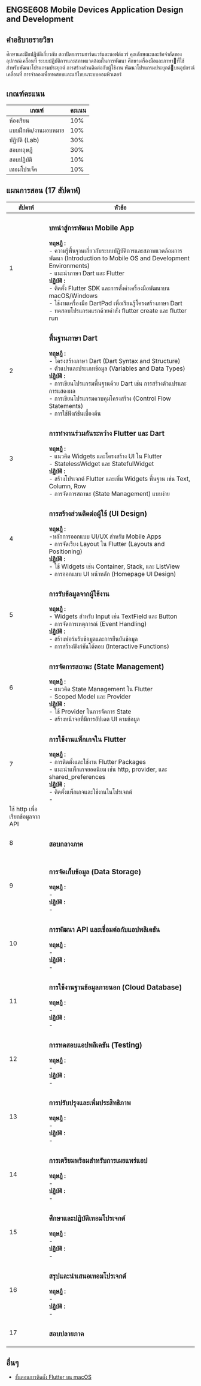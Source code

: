 ## ENGSE608 Mobile Devices Application Design and Development

## คำอธิบายรายวิชา
ศึกษาและฝึกปฏิบัติเกี่ยวกับ สถาปัตยกรรมฮาร์ดแวร์และซอฟต์แวร์ คุณลักษณะและข้อจำกัดของอุปกรณ์เคลื่อนที่ ระบบปฏิบัติการและสภาพแวดล้อมในการพัฒนา ศึกษาเครื่องมือและภาษาที่ใช้สำหรับพัฒนาโปรแกรมประยุกต์ การสร้างส่วนติดต่อกับผู้ใช้งาน พัฒนาโปรแกรมประยุกต์บนอุปกรณ์เคลื่อนที่ การจำลองเพื่อทดสอบและแก้ไขบนระบบคอมพิวเตอร์

## เกณฑ์คะแนน
| เกณฑ์      | คะแนน     |
| ---------- | ---------- |
| ห้องเรียน    | 10% |
| แบบฝึกหัด/งานมอบหมาย | 10% |
| ปฏิบัติ (Lab) | 30% |
| สอบทฤษฎี | 30% |
| สอบปฏิบัติ | 10% |
| เทอมโปรเจ็ค | 10% |

## แผนการสอน (17 สัปดาห์)
| สัปดาห์ | หัวข้อ                            |
| --- | ------------------------------- |
| 1 | <h3>บทนำสู่การพัฒนา Mobile App</h3> <b>ทฤษฎี :</b> <br> - ความรู้พื้นฐานเกี่ยวกับระบบปฏิบัติการและสภาพแวดล้อมการพัฒนา (Introduction to Mobile OS and Development Environments) <br> - แนะนำภาษา Dart และ Flutter <br> <b>ปฏิบัติ :</b><br> - ติดตั้ง Flutter SDK และการตั้งค่าเครื่องมือพัฒนาบน macOS/Windows <br> - ใช้งานเครื่องมือ DartPad เพื่อเรียนรู้โครงสร้างภาษา Dart <br> - ทดสอบโปรแกรมแรกด้วยคำสั่ง flutter create และ flutter run|
| 2 | <h3>พื้นฐานภาษา Dart</h3> <b>ทฤษฎี :</b> <br> - โครงสร้างภาษา Dart (Dart Syntax and Structure) <br> - ตัวแปรและประเภทข้อมูล (Variables and Data Types) <br> <b>ปฏิบัติ :</b> <br> - การเขียนโปรแกรมพื้นฐานด้วย Dart เช่น การสร้างตัวแปรและการแสดงผล <br> - การเขียนโปรแกรมควบคุมโครงสร้าง (Control Flow Statements) <br> - การใช้ฟังก์ชันเบื้องต้น |
| 3 | <h3>การทำงานร่วมกันระหว่าง Flutter และ Dart</h3> <b>ทฤษฎี :</b> <br> - แนวคิด Widgets และโครงสร้าง UI ใน Flutter <br> - StatelessWidget และ StatefulWidget <br> <b>ปฏิบัติ :</b> <br> - สร้างโปรเจกต์ Flutter และเพิ่ม Widgets พื้นฐาน เช่น Text, Column, Row <br> - การจัดการสถานะ (State Management) แบบง่าย |
| 4 | <h3>การสร้างส่วนติดต่อผู้ใช้ (UI Design)</h3> <b>ทฤษฎี :</b> <br> -หลักการออกแบบ UI/UX สำหรับ Mobile Apps <br> - การจัดเรียง Layout ใน Flutter (Layouts and Positioning) <br> <b>ปฏิบัติ :</b> <br> - ใช้ Widgets เช่น Container, Stack, และ ListView <br> - การออกแบบ UI หน้าหลัก (Homepage UI Design) |
| 5 | <h3>การรับข้อมูลจากผู้ใช้งาน</h3> <b>ทฤษฎี :</b> <br> - Widgets สำหรับ Input เช่น TextField และ Button <br> - การจัดการเหตุการณ์ (Event Handling) <br> <b>ปฏิบัติ :</b> <br> - สร้างฟอร์มรับข้อมูลและการยืนยันข้อมูล <br> - การสร้างฟังก์ชันโต้ตอบ (Interactive Functions) |
| 6 | <h3>การจัดการสถานะ (State Management)</h3> <b>ทฤษฎี :</b> <br> - แนวคิด State Management ใน Flutter <br> - Scoped Model และ Provider <br> <b>ปฏิบัติ :</b> <br> - ใช้ Provider ในการจัดการ State <br> - สร้างหน้าจอที่มีการอัปเดต UI ตามข้อมูล |
| 7 | <h3>การใช้งานแพ็กเกจใน Flutter</h3> <b>ทฤษฎี :</b> <br> - การติดตั้งและใช้งาน Flutter Packages <br> - แนะนำแพ็กเกจยอดนิยม เช่น http, provider, และ shared_preferences <br> <b>ปฏิบัติ :</b> <br> - ติดตั้งแพ็กเกจและใช้งานในโปรเจกต์ <br> - 
ใช้ http เพื่อเรียกข้อมูลจาก API |
| 8 | <h3>สอบกลางภาค</h3> |
| 9 | <h3>การจัดเก็บข้อมูล (Data Storage)</h3> <b>ทฤษฎี :</b> <br> - <br> <b>ปฏิบัติ :</b> <br> - <br> |
| 10 | <h3>การพัฒนา API และเชื่อมต่อกับแอปพลิเคชัน</h3> <b>ทฤษฎี :</b> <br> - <br> <b>ปฏิบัติ :</b> <br> - <br> |
| 11 | <h3>การใช้งานฐานข้อมูลภายนอก (Cloud Database)</h3> <b>ทฤษฎี :</b> <br> - <br> <b>ปฏิบัติ :</b> <br> - <br> |
| 12 | <h3>การทดสอบแอปพลิเคชัน (Testing)</h3> <b>ทฤษฎี :</b> <br> - <br> <b>ปฏิบัติ :</b> <br> - <br> |
| 13 | <h3>การปรับปรุงและเพิ่มประสิทธิภาพ</h3> <b>ทฤษฎี :</b> <br> - <br> <b>ปฏิบัติ :</b> <br> - <br> |
| 14 | <h3>การเตรียมพร้อมสำหรับการเผยแพร่แอป</h3> <b>ทฤษฎี :</b> <br> - <br> <b>ปฏิบัติ :</b> <br> - <br> |
| 15 | <h3>ศึกษาและปฏิบัติเทอมโปรเจกต์</h3> <b>ทฤษฎี :</b> <br> - <br> <b>ปฏิบัติ :</b> <br> - <br> |
| 16 | <h3>สรุปและนำเสนอเทอมโปรเจกต์</h3> <b>ทฤษฎี :</b> <br> - <br> <b>ปฏิบัติ :</b> <br> - <br> |
| 17 | <h3>สอบปลายภาค</h3> |

## อื่นๆ
- [ขั้นตอนการติดตั้ง Flutter บน macOS](https://github.com/Piyaphol-Rmutl/ENGSE608-Mobile-Devices-Application-Design-and-Development/blob/main/flutter-setup.md)
